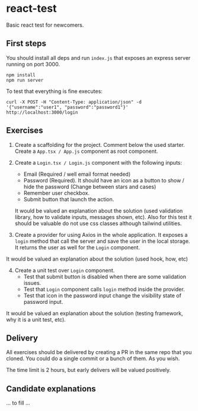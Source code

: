 # react-test

Basic react test for newcomers.

## First steps

You should install all deps and run `index.js` that exposes an express server running on port 3000.

```
npm install
npm run server
```

To test that everything is fine executes:

```
curl -X POST -H "Content-Type: application/json" -d '{"username":"user1", "password":"password1"}' http://localhost:3000/login
```

## Exercises

1. Create a scaffolding for the project. Comment below the used starter. Create a `App.tsx / App.js` component as root component.

2. Create a `Login.tsx / Login.js` component with the following inputs:

   - Email (Required / well email format needed)
   - Password (Required). It should have an icon as a button to show / hide the password (Change between stars and cases)
   - Remember user checkbox.
   - Submit button that launch the action.

   It would be valued an explanation about the solution (used validation library, how to validate inputs, messages shown, etc). Also for this test it should be valuable do not use css classes although tailwind utilities.

3. Create a provider for using Axios in the whole application. It exposes a `login` method that call the server and save the user in the local storage. It returns the user as well for the `Login` component.

It would be valued an explanation about the solution (used hook, how, etc)

4. Create a unit test over `Login` component.
   - Test that submit button is disabled when there are some validation issues.
   - Test that `Login` component calls `login` method inside the provider.
   - Test that icon in the password input change the visibility state of password input.

It would be valued an explanation about the solution (testing framework, why it is a unit test, etc).

## Delivery

All exercises should be delivered by creating a PR in the same repo that you cloned. You could do a single commit or a bunch of them. As you wish.

The time limit is 2 hours, but early delivers will be valued positively.

## Candidate explanations

... to fill ...
